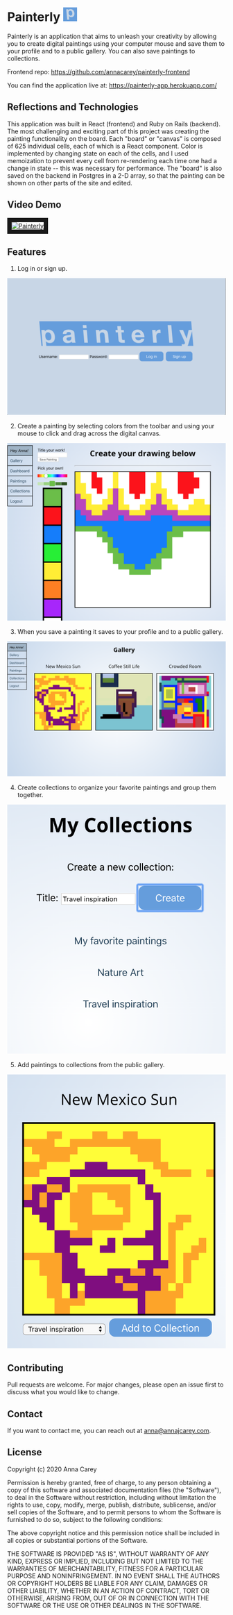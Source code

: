 # Painterly ![logo](https://github.com/annacarey/painterly-frontend/blob/master/public/favicon-32x32.png?raw=true)

Painterly is an application that aims to unleash your creativity by allowing you to create digital paintings using your computer mouse and save them to your profile and to a public gallery. You can also save paintings to collections.

Frontend repo: https://github.com/annacarey/painterly-frontend

You can find the application live at: https://painterly-app.herokuapp.com/

## Reflections and Technologies

This application was built in React (frontend) and Ruby on Rails (backend). The most challenging and exciting part of this project was creating the painting functionality on the board. Each "board" or "canvas" is composed of 625 individual cells, each of which is a React component. Color is implemented by changing state on each of the cells, and I used memoization to prevent every cell from re-rendering each time one had a change in state -- this was necessary for performance. The "board" is also saved on the backend in Postgres in a 2-D array, so that the painting can be shown on other parts of the site and edited.

## Video Demo

<a href="http://www.youtube.com/watch?feature=player_embedded&v=H101rx7oPP0
" target="_blank"><img src="http://img.youtube.com/vi/H101rx7oPP0/0.jpg" 
alt="Painterly" width="240" height="180" border="10" /></a>


## Features

1. Log in or sign up.

![Homepage Screenshot](/public/images/screenshots/Homepage.png "Homepage")

2. Create a painting by selecting colors from the toolbar and using your mouse to click and drag across the digital canvas.

![Canvas](public/images/screenshots/Canvas.png "Canvas") 

3. When you save a painting it saves to your profile and to a public gallery.

![Gallery](public/images/screenshots/Gallery.png "Gallery")

4. Create collections to organize your favorite paintings and group them together.

![Collections](public/images/screenshots/Collections.png "Collections")

5. Add paintings to collections from the public gallery.

![Add to Collection Feature](/public/images/screenshots/AddToCollection.png "Add to Collection Feature")


## Contributing
Pull requests are welcome. For major changes, please open an issue first to discuss what you would like to change.

## Contact
If you want to contact me, you can reach out at anna@annajcarey.com.

## License

Copyright (c) 2020 Anna Carey

Permission is hereby granted, free of charge, to any person obtaining a copy
of this software and associated documentation files (the "Software"), to deal
in the Software without restriction, including without limitation the rights
to use, copy, modify, merge, publish, distribute, sublicense, and/or sell
copies of the Software, and to permit persons to whom the Software is
furnished to do so, subject to the following conditions:

The above copyright notice and this permission notice shall be included in all
copies or substantial portions of the Software.

THE SOFTWARE IS PROVIDED "AS IS", WITHOUT WARRANTY OF ANY KIND, EXPRESS OR
IMPLIED, INCLUDING BUT NOT LIMITED TO THE WARRANTIES OF MERCHANTABILITY,
FITNESS FOR A PARTICULAR PURPOSE AND NONINFRINGEMENT. IN NO EVENT SHALL THE
AUTHORS OR COPYRIGHT HOLDERS BE LIABLE FOR ANY CLAIM, DAMAGES OR OTHER
LIABILITY, WHETHER IN AN ACTION OF CONTRACT, TORT OR OTHERWISE, ARISING FROM,
OUT OF OR IN CONNECTION WITH THE SOFTWARE OR THE USE OR OTHER DEALINGS IN THE
SOFTWARE.
